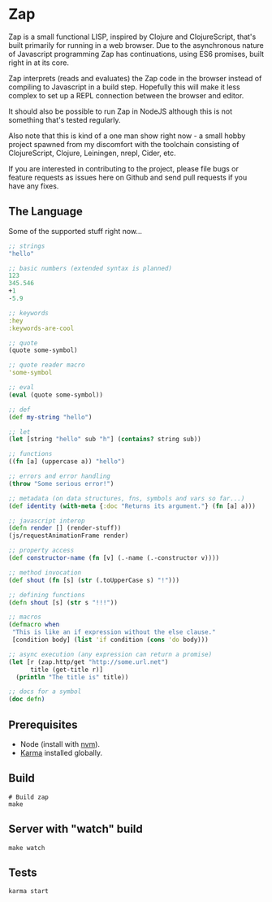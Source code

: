 # Zap

Zap is a small functional LISP, inspired by Clojure and ClojureScript, that's
built primarily for running in a web browser. Due to the asynchronous nature
of Javascript programming Zap has continuations, using ES6 promises, built right
in at its core.

Zap interprets (reads and evaluates) the Zap code in the browser instead of
compiling to Javascript in a build step. Hopefully this will make it less complex
to set up a REPL connection between the browser and editor.

It should also be possible to run Zap in NodeJS although this is not something
that's tested regularly.

Also note that this is kind of a one man show right now - a small hobby project
spawned from my discomfort with the toolchain consisting of ClojureScript, Clojure,
Leiningen, nrepl, Cider, etc.

If you are interested in contributing to the project, please file bugs or feature
requests as issues here on Github and send pull requests if you have any fixes.

## The Language

Some of the supported stuff right now...

```clojure
;; strings
"hello"

;; basic numbers (extended syntax is planned)
123
345.546
+1
-5.9

;; keywords
:hey
:keywords-are-cool

;; quote
(quote some-symbol)

;; quote reader macro
'some-symbol

;; eval
(eval (quote some-symbol))

;; def
(def my-string "hello")

;; let
(let [string "hello" sub "h"] (contains? string sub))

;; functions
((fn [a] (uppercase a)) "hello")

;; errors and error handling
(throw "Some serious error!")

;; metadata (on data structures, fns, symbols and vars so far...)
(def identity (with-meta {:doc "Returns its argument."} (fn [a] a)))

;; javascript interop
(defn render [] (render-stuff))
(js/requestAnimationFrame render)

;; property access
(def constructor-name (fn [v] (.-name (.-constructor v))))

;; method invocation
(def shout (fn [s] (str (.toUpperCase s) "!")))

;; defining functions
(defn shout [s] (str s "!!!"))

;; macros
(defmacro when
 "This is like an if expression without the else clause."
 [condition body] (list 'if condition (cons 'do body)))

;; async execution (any expression can return a promise)
(let [r (zap.http/get "http://some.url.net")
      title (get-title r)]
  (println "The title is" title))

;; docs for a symbol
(doc defn)
```

## Prerequisites

* Node (install with [nvm](https://github.com/creationix/nvm)).
* [Karma](http://karma-runner.github.io/0.12/index.html) installed globally.

## Build

    # Build zap
    make

## Server with "watch" build

    make watch

## Tests

    karma start
